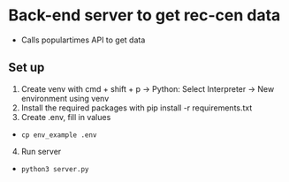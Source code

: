 # Back-end server to get rec-cen data
- Calls populartimes API to get data

## Set up
1. Create venv with cmd + shift + p -> Python: Select Interpreter -> New environment using venv
2. Install the required packages with pip install -r requirements.txt
3. Create .env, fill in values
- `cp env_example .env`
4. Run server
- `python3 server.py`